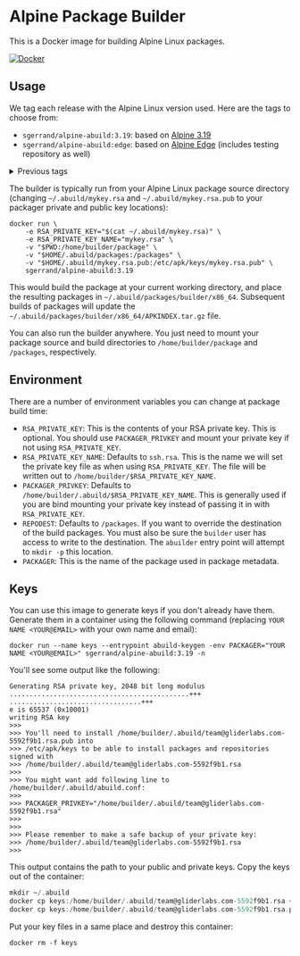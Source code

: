 # Alpine Package Builder

This is a Docker image for building Alpine Linux packages.

[![Docker](https://github.com/sgerrand/docker-alpine-abuild/actions/workflows/docker-publish.yml/badge.svg?branch=main&event=push)](https://github.com/sgerrand/docker-alpine-abuild/actions/workflows/docker-publish.yml)

## Usage

We tag each release with the Alpine Linux version used. Here are the tags to choose from:

* `sgerrand/alpine-abuild:3.19`: based on [Alpine 3.19](https://alpinelinux.org/posts/Alpine-3.19.0-released.html)
* `sgerrand/alpine-abuild:edge`: based on [Alpine Edge](https://wiki.alpinelinux.org/wiki/Repositories#Edge) (includes testing repository as well)
<details>
<summary>Previous tags</summary>
	
* `sgerrand/alpine-abuild:3.3`: based on Alpine 3.3
* `sgerrand/alpine-abuild:3.4`: based on Alpine 3.4
* `sgerrand/alpine-abuild:3.5`: based on Alpine 3.5
* `sgerrand/alpine-abuild:3.6`: based on Alpine 3.6
* `sgerrand/alpine-abuild:3.7`: based on Alpine 3.7
* `sgerrand/alpine-abuild:3.8`: based on Alpine 3.8
* `sgerrand/alpine-abuild:3.9`: based on Alpine 3.9
* `sgerrand/alpine-abuild:3.10`: based on Alpine 3.10
* `sgerrand/alpine-abuild:3.11`: based on Alpine 3.11
* `sgerrand/alpine-abuild:3.12`: based on Alpine 3.12
* `sgerrand/alpine-abuild:3.13`: based on Alpine 3.13
* `sgerrand/alpine-abuild:3.14`: based on Alpine 3.14
* `sgerrand/alpine-abuild:3.15`: based on Alpine 3.15
* `sgerrand/alpine-abuild:3.16`: based on Alpine 3.16
* `sgerrand/alpine-abuild:3.17`: based on Alpine 3.17
* `sgerrand/alpine-abuild:3.18`: based on Alpine 3.18

</details>

The builder is typically run from your Alpine Linux package source directory (changing `~/.abuild/mykey.rsa` and `~/.abuild/mykey.rsa.pub` to your packager private and public key locations):

```
docker run \
	-e RSA_PRIVATE_KEY="$(cat ~/.abuild/mykey.rsa)" \
	-e RSA_PRIVATE_KEY_NAME="mykey.rsa" \
	-v "$PWD:/home/builder/package" \
	-v "$HOME/.abuild/packages:/packages" \
	-v "$HOME/.abuild/mykey.rsa.pub:/etc/apk/keys/mykey.rsa.pub" \
	sgerrand/alpine-abuild:3.19
```

This would build the package at your current working directory, and place the resulting packages in `~/.abuild/packages/builder/x86_64`. Subsequent builds of packages will update the `~/.abuild/packages/builder/x86_64/APKINDEX.tar.gz` file.

You can also run the builder anywhere. You just need to mount your package source and build directories to `/home/builder/package` and `/packages`, respectively.

## Environment

There are a number of environment variables you can change at package build time:

* `RSA_PRIVATE_KEY`: This is the contents of your RSA private key. This is optional. You should use `PACKAGER_PRIVKEY` and mount your private key if not using `RSA_PRIVATE_KEY`.
* `RSA_PRIVATE_KEY_NAME`: Defaults to `ssh.rsa`. This is the name we will set the private key file as when using `RSA_PRIVATE_KEY`. The file will be written out to `/home/builder/$RSA_PRIVATE_KEY_NAME`.
* `PACKAGER_PRIVKEY`: Defaults to `/home/builder/.abuild/$RSA_PRIVATE_KEY_NAME`. This is generally used if you are bind mounting your private key instead of passing it in with `RSA_PRIVATE_KEY`.
* `REPODEST`: Defaults to `/packages`. If you want to override the destination of the build packages. You must also be sure the `builder` user has access to write to the destination. The `abuilder` entry point will attempt to `mkdir -p` this location.
* `PACKAGER`: This is the name of the package used in package metadata.

## Keys

You can use this image to generate keys if you don't already have them. Generate them in a container using the following command (replacing `YOUR NAME <YOUR@EMAIL>` with your own name and email):

```
docker run --name keys --entrypoint abuild-keygen -env PACKAGER="YOUR NAME <YOUR@EMAIL>" sgerrand/alpine-abuild:3.19 -n
```

You'll see some output like the following:

```
Generating RSA private key, 2048 bit long modulus
.............................................+++
.................................+++
e is 65537 (0x10001)
writing RSA key
>>>
>>> You'll need to install /home/builder/.abuild/team@gliderlabs.com-5592f9b1.rsa.pub into
>>> /etc/apk/keys to be able to install packages and repositories signed with
>>> /home/builder/.abuild/team@gliderlabs.com-5592f9b1.rsa
>>>
>>> You might want add following line to /home/builder/.abuild/abuild.conf:
>>>
>>> PACKAGER_PRIVKEY="/home/builder/.abuild/team@gliderlabs.com-5592f9b1.rsa"
>>>
>>>
>>> Please remember to make a safe backup of your private key:
>>> /home/builder/.abuild/team@gliderlabs.com-5592f9b1.rsa
>>>
```

This output contains the path to your public and private keys. Copy the keys out of the container:

```a
mkdir ~/.abuild
docker cp keys:/home/builder/.abuild/team@gliderlabs.com-5592f9b1.rsa ~/.abuild/
docker cp keys:/home/builder/.abuild/team@gliderlabs.com-5592f9b1.rsa.pub ~/.abuild/
```

Put your key files in a same place and destroy this container:

```
docker rm -f keys
```
